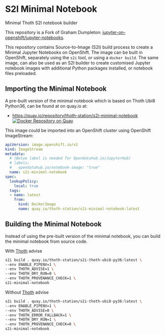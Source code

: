 # S2I Minimal Notebook

Minimal Thoth S2I notebook builder

This repository is a Fork of Graham Dumpleton: [jupyter-on-openshift/jupyter-notebooks](https://github.com/jupyter-on-openshift/jupyter-notebooks).

This repository contains Source-to-Image (S2I) build process to create a Minimal Jupyter Notebooks on OpenShift. The image can be built in OpenShift, separately using the `s2i` tool, or using a `docker build`. The same image, can also be used as an S2I builder to create customised Jupyter notebook images with additional Python packages installed, or notebook files preloaded.

## Importing the Minimal Notebook

A pre-built version of the minimal notebook which is based on Thoth Ubi8 Python36, can be found at on quay.io at:

- <https://quay.io/repository/thoth-station/s2i-minimal-notebook> [![Docker Repository on Quay](https://quay.io/repository/thoth-station/s2i-minimal-notebook/status "Docker Repository on Quay")](https://quay.io/repository/thoth-station/s2i-minimal-notebook)

This image could be imported into an OpenShift cluster using OpenShift ImageStream:

```yaml
apiVersion: image.openshift.io/v1
kind: ImageStream
metadata:
  # (Below label is needed for Opendatahub.io/JupyterHub)
  # labels:
  #   opendatahub.io/notebook-image: "true"
  name: s2i-minimal-notebook
spec:
  lookupPolicy:
    local: true
  tags:
  - name: latest
    from:
      kind: DockerImage
      name: quay.io/thoth-station/s2i-minimal-notebook:latest
```

## Building the Minimal Notebook

Instead of using the pre-built version of the minimal notebook, you can build the minimal notebook from source code.

With [Thoth](https://thoth-station.ninja/) advise

```bash
s2i build . quay.io/thoth-station/s2i-thoth-ubi8-py36:latest \
--env ENABLE_PIPENV=1 \
--env THOTH_ADVISE=1 \
--env THOTH_DRY_RUN=0 \
--env THOTH_PROVENANCE_CHECK=1 \
s2i-minimal-notebook
```

Without [Thoth](https://thoth-station.ninja/) advise

```bash
s2i build . quay.io/thoth-station/s2i-thoth-ubi8-py36:latest \
--env ENABLE_PIPENV=1 \
--env THOTH_ADVISE=0 \
--env THOTH_ERROR_FALLBACK=1 \
--env THOTH_DRY_RUN=1 \
--env THOTH_PROVENANCE_CHECK=0 \
s2i-minimal-notebook
```
